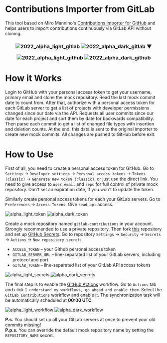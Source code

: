 # Contributions Importer from GitLab

This tool based on Miro Mannino's [Contributions Importer for GitHub](https://github.com/miromannino/contributions-importer-for-github) and helps users to import contributions continuously via GitLab API without cloning.

<h3 align="center">

  ![2022_alpha_light_gitlab](https://user-images.githubusercontent.com/23136222/207664781-a0cb309d-9154-4b0d-8c6f-47d8f779ce6d.png#gh-light-mode-only)
  ![2022_alpha_dark_gitlab](https://user-images.githubusercontent.com/23136222/207656073-9767a871-55be-4446-ac4c-3c6e8387bd21.png#gh-dark-mode-only)
  ▼

  ![2022_alpha_light_github](https://user-images.githubusercontent.com/23136222/207667695-8ae40bef-4af9-469e-908f-26892b15ae7c.png#gh-light-mode-only)
  ![2022_alpha_dark_github](https://user-images.githubusercontent.com/23136222/207667690-b853ccd7-8ab6-4000-8f69-cfc0f0faa585.png#gh-dark-mode-only)
</h3>

# How it Works

Login to GitHub with your personal access token to get your username, primary email and clone the mock repository.
Read the last mock commit date to count from.
After that, authorize with a personal access token for each GitLab server to get a list of projects with developer permissions changed since our date via the API.
Requests all user commits since our date for each project and sort them by date for backwards compatibility.
Then parse each commit to get a list of changed file types with insertion and deletion counts.
At the end, this data is sent to the original importer to create new mock commits.
All changes are pushed to GitHub before exit.

# How to Use

First of all, you need to create a personal access token for GitHub.
Go to `Settings` -> `Developer settings` -> `Personal access tokens` -> `Tokens (classic)` -> `Generate new token (classic)`, or just use [the direct link](https://github.com/settings/tokens/new).
You need to give access to `user:email` and `repo` for full control of private mock repository.
Don't set an expiration date, if you won't to update the token.

Similarly create personal access tokens for each your GitLab servers.
Go to `Preferences` -> `Access Tokens`. Give `read_api` access.

<p align="center">
  
  ![alpha_light_token](https://user-images.githubusercontent.com/23136222/208074919-f9c9bc7d-db0a-4cad-a3e2-0b34e8898682.png#gh-light-mode-only)
  ![alpha_dark_token](https://user-images.githubusercontent.com/23136222/208074913-443edec5-7546-4a24-9759-c5aed279f9c1.png#gh-dark-mode-only)
</p>

Create a mock repository named `gitlab-contributions` in your account.
Strongly recommended to use a private repository.
Then fork [this](https://github.com/Victor-Y-Fadeev/Contributions-Importer-From-Gitlab) repository and set up [GitHub Secrets](https://docs.github.com/en/actions/security-guides/encrypted-secrets).
Go to repository `Settings` -> `Security` -> `Secrets` -> `Actions` -> `New repository secret`:
- `ACCESS_TOKEN` &ndash; your Github personal access token
- `GITLAB_SERVER_URL` &ndash; line-separated list of your GitLab servers, including protocol and port
- `GITLAB_TOKEN` &ndash; line-separated list of your GitLab API access tokens

<p align="center">

  ![alpha_light_secrets](https://user-images.githubusercontent.com/23136222/207987066-d25e9051-3161-4d93-938c-5e9c1eab7aea.png#gh-light-mode-only)
  ![alpha_dark_secrets](https://user-images.githubusercontent.com/23136222/207987065-8f0aacc4-3fea-416f-8abc-124d6b7d8c8b.png#gh-dark-mode-only)
</p>

The final step is to enable the [GitHub Actions](https://github.com/features/actions) workflow.
Go to `Actions` tab and click `I understand my workflows, go ahead and enable them`.
Select the `GitLab Contributions` workflow and enable it.
The synchronization task will be automatically scheduled at **00:00 UTC**.

<p align="center">

  ![alpha_light_workflow](https://user-images.githubusercontent.com/23136222/209452369-f3874c65-e479-496b-bda8-5657abece53e.png#gh-light-mode-only)
  ![alpha_dark_workflow](https://user-images.githubusercontent.com/23136222/209452320-c0c696ea-d0ac-4a7b-9f82-794d8e36ed17.png#gh-dark-mode-only)
</p>

**P.s.** You should set up all your GitLab servers at once to prevent your old commits missing!<br>
**P.p.s.** You can override the default mock repository name by setting the `REPOSITORY_NAME` secret.

